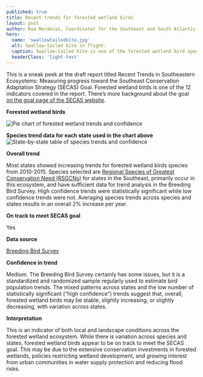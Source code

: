 ```yaml
---
published: true
title: Recent trends for forested wetland birds
layout: post
author: Rua Mordecai, Coordinator for the Southeast and South Atlantic Blueprints
hero:
  name: 'swallowtailedkite.jpg'
  alt: Swallow-tailed kite in flight.
  caption: Swallow-tailed kite is one of the forested wetland bird species included in the goal report. Photo by Andy Morffew/Flickr, CC BY 2.0.
  headerClass: 'light-text'
---
```

This is a sneak peek at the draft report titled Recent Trends in Southeastern Ecosystems: Measuring progress toward the Southeast Conservation Adaptation Strategy (SECAS) Goal. Forested wetland birds is one of the 12 indicators covered in the report. There’s more background about the goal [on the goal page of the SECAS website](https://secassoutheast.org/our-goal).<!--more-->

**Forested wetland birds**

![Pie chart of forested wetland trends and confidence]({{site.baseurl}}/images/forestedWetlandBirds_recentTrend-768x344.png)

**Species trend data for each state used in the chart above**
![State-by-state table of species trends and confidence]({{site.baseurl}}/images/forestedWetlandBirds_recentTrend2-768x552.png)

**Overall trend**

Most states showed increasing trends for forested wetland birds species from 2010-2015. Species selected are [Regional Species of Greatest Conservation Need (RSGCNs)](https://secassoutheast.org/2019/09/30/Priorities-for-Conservation-in-Southeastern-States.html) for states in the Southeast, primarily occur in this ecosystem, and have sufficient data for trend analysis in the Breeding Bird Survey. High confidence trends were statistically significant while low confidence trends were not. Averaging species trends across species and states results in an overall 2% increase per year.

**On track to meet SECAS goal**

Yes

**Data source**

[Breeding Bird Survey](https://www.mbr-pwrc.usgs.gov/bbs/trend/tf15.shtml)

**Confidence in trend**

Medium. The Breeding Bird Survey certainly has some issues, but it is a standardized and randomized sample regularly used to estimate bird population trends. The mixed patterns across states and the low number of statistically significant (“high confidence”) trends suggest that, overall, forested wetland birds may be stable, slightly increasing, or slightly decreasing, with variation across states.

**Interpretation**

This is an indicator of both local and landscape conditions across the forested wetland ecosystem. While there is variation across species and states, forested wetland birds appear to be on track to meet the SECAS goal. This may be due to the extensive conservation investments in forested wetlands, policies restricting wetland development, and growing interest from urban communities in water supply protection and reducing flood risks.

